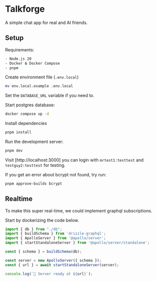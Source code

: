 # Talkforge

A simple chat app for real and AI friends.

## Setup

Requirements:

```bash
- Node.js 20
- Docker & Docker Compose
- pnpm
```

Create environment file (`.env.local`)

```bash
mv env.local.example .env.local
```

Set the `DATABASE_URL` variable if you need to.

Start postgres database:

```bash
docker compose up -d
```

Install dependencies

```bash
pnpm install
```

Run the development server:

```bash
pnpm dev
```

Visit [http://localhost:3000] you can login with `mrtest1:testtest` and `testguy2:testtest` for testing.

If you get an error about bcrypt not found, try run:

```bash
pnpm approve-builds bcrypt
```

## Realtime

To make this super real-time, we could implement graphql subscriptions.

Start by dockerizing the code below.

```typescript
import { db } from "./db";
import { buildSchema } from 'drizzle-graphql';
import { ApolloServer } from '@apollo/server';
import { startStandaloneServer } from '@apollo/server/standalone';

const { schema } = buildSchema(db);

const server = new ApolloServer({ schema });
const { url } = await startStandaloneServer(server);

console.log(`🚀 Server ready at ${url}`);
```
